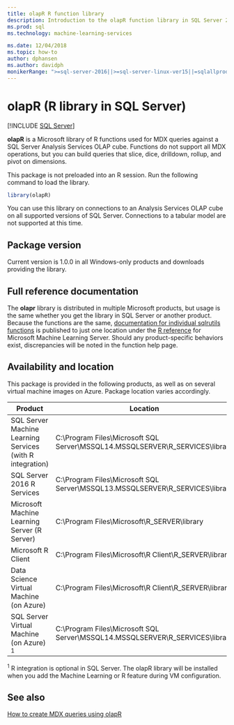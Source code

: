 ```yaml
---
title: olapR R function library
description: Introduction to the olapR function library in SQL Server 2016 R Services and SQL Server Machine Learning Services with R.
ms.prod: sql
ms.technology: machine-learning-services

ms.date: 12/04/2018  
ms.topic: how-to
author: dphansen
ms.author: davidph
monikerRange: ">=sql-server-2016||>=sql-server-linux-ver15||=sqlallproducts-allversions"
---
```

# olapR (R library in SQL Server)
 [!INCLUDE [SQL Server](../../includes/applies-to-version/sqlserver.md)]

**olapR** is a Microsoft library of R functions used for MDX queries against a SQL Server Analysis Services OLAP cube. Functions do not support all MDX operations, but you can build queries that slice, dice, drilldown, rollup, and pivot on dimensions. 

This package is not preloaded into an R session. Run the following command to load the library.

```R
library(olapR)
```

You can use this library on connections to an Analysis Services OLAP cube on all supported versions of SQL Server. Connections to a tabular model are not supported at this time.

## Package version

Current version is 1.0.0 in all Windows-only products and downloads providing the library.

## Full reference documentation

The **olapr** library is distributed in multiple Microsoft products, but usage is the same whether you get the library in SQL Server or another product. Because the functions are the same, [documentation for individual sqlrutils functions](https://docs.microsoft.com/machine-learning-server/r-reference/olapr/olapr) is published to just one location under the [R reference](https://docs.microsoft.com/machine-learning-server/r-reference/introducing-r-server-r-package-reference) for Microsoft Machine Learning Server. Should any product-specific behaviors exist, discrepancies will be noted in the function help page.

## Availability and location

This package is provided in the following products, as well as on several virtual machine images on Azure. Package location varies accordingly.

Product | Location |
--------|----------|
SQL Server Machine Learning Services (with R integration) | C:\Program Files\Microsoft SQL Server\MSSQL14.MSSQLSERVER\R_SERVICES\library | 
SQL Server 2016 R Services | C:\Program Files\Microsoft SQL Server\MSSQL13.MSSQLSERVER\R_SERVICES\library
Microsoft Machine Learning Server (R Server) | C:\Program Files\Microsoft\R_SERVER\library |
Microsoft R Client | C:\Program Files\Microsoft\R Client\R_SERVER\library |
Data Science Virtual Machine (on Azure) | C:\Program Files\Microsoft\R Client\R_SERVER\library |
SQL Server Virtual Machine (on Azure) <sup>1</sup> | C:\Program Files\Microsoft SQL Server\MSSQL14.MSSQLSERVER\R_SERVICES\library |

<sup>1</sup> R integration is optional in SQL Server. The olapR library will be installed when you add the Machine Learning or R feature during VM configuration.


## See also

[How to create MDX queries using olapR](how-to-create-mdx-queries-using-olapr.md)
